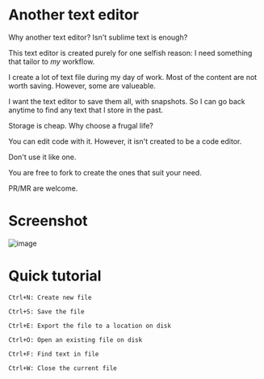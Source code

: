 # Another text editor
Why another text editor? Isn't sublime text is enough?


This text editor is created purely for one selfish reason: I need something that tailor to *my* workflow.

I create a lot of text file during my day of work. Most of the content are not worth saving. However, some are valueable.

I want the text editor to save them all, with snapshots. So I can go back anytime to find any text that I store in the past.

Storage is cheap. Why choose a frugal life?

You can edit code with it. However, it isn't created to be a code editor. 

Don't use it like one.

You are free to fork to create the ones that suit your need.

PR/MR are welcome.

# Screenshot
![image](https://user-images.githubusercontent.com/14150061/157567117-cba6eaa0-d0b9-468f-936a-0c208ad1a228.png)


# Quick tutorial

```shell
Ctrl+N: Create new file

Ctrl+S: Save the file

Ctrl+E: Export the file to a location on disk

Ctrl+O: Open an existing file on disk

Ctrl+F: Find text in file

Ctrl+W: Close the current file
```
